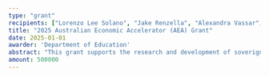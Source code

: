 ```yaml
---
type: "grant"
recipients: ["Lorenzo Lee Solano", "Jake Renzella", "Alexandra Vassar", "Andrew Taylor", Hammond Pearce, Gary Liang]
title: "2025 Australian Economic Accelerator (AEA) Grant"
date: 2025-01-01
awarder: 'Department of Education'
abstract: "This grant supports the research and development of soverign, pedagogical AI agents for the Australian education system. The project aims to create the models which power future educaitonal platforms."
amount: 500000
---
```

